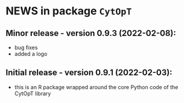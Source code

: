 # NEWS in package `CytOpT`

## Minor release - version 0.9.3 (2022-02-08):  
 
* bug fixes
* added a logo

## Initial release - version 0.9.1 (2022-02-03):  

* this is an R package wrapped around the core Python code of the CytOpT library
